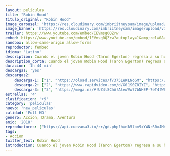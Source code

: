 ```yaml
---
layout: peliculas
title: "Robin Hood"
titulo_original: "Robin Hood"
image_carousel: 'https://res.cloudinary.com/imbriitneysam/image/upload/v1544328304/roobincito-min.jpg'
image_banner: 'https://res.cloudinary.com/imbriitneysam/image/upload/v1544328087/robin-hoodbanner-min.jpg'
trailer: https://www.youtube.com/embed/IEVmsg0QZrw
embed: https://www.youtube.com/embed/IEVmsg0QZrw?autoplay=1&amp;rel=0&amp;hd=1&border=0&wmode=opaque&enablejsapi=1&modestbranding=1&controls=1&showinfo=0
sandbox: allow-same-origin allow-forms
reproductor: fembed
idioma: 'Latino'
description: Cuando el joven Robin Hood (Taron Egerton) regresa a su hogar, endurecido, tras luchar como guerrero en Las Cruzadas, descubre un reino en el que la corrupción es la moneda de cambio de la corona inglesa. En ese momento, junto a su compañero Little John (Jamie Foxx), toma la decisión de formar una banda de bandidos y liderar una audaz rebelión en la que se enfrentarán al malvado Sheriff de Nottingham (Ben Mendelsohn).
description_corta: Cuando el joven Robin Hood (Taron Egerton) regresa a su hogar, endurecido, tras luchar como guerrero en Las Cruzadas, descubre un reino en el que la corrupción es la moneda de cambio de la corona inglesa. En ese momento, junto a su..
duracion: '1h 44 min'
descargas: 'yes'
descargas2:
    descarga-1: ["1", "https://oload.services/f/375LeKLNoGM", "https://www.google.com/s2/favicons?domain=openload.co","OpenLoad","https://res.cloudinary.com/imbriitneysam/image/upload/v1541473684/mexico.png", "Latino", "Full HD"]
    descarga-2: ["2", "https://www.rapidvideo.com/d/G01S0Z0IYZ", "https://www.google.com/s2/favicons?domain=www.rapidvideo.com","RapidVideo","https://res.cloudinary.com/imbriitneysam/image/upload/v1541473684/mexico.png", "Latino", "Full HD"]
    descarga-3: ["3", "https://mega.nz/#!UZ4lSChA!AlewVw77bNHEP-7eT4fWkQC0Z7q9P_0c22_VtbOHulo", "https://www.google.com/s2/favicons?domain=mega.nz","RapidVideo","https://res.cloudinary.com/imbriitneysam/image/upload/v1541473684/mexico.png", "Latino", "FULL HD"]
estrellas: '4'
clasificacion: '+9'
category: 'peliculas'
nuevo: 'new_peliculas'
calidad: 'Full HD'
genero: Accion, Drama, Aventura
anio: '2018'
reproductores: ["https://api.cuevana3.io/rr/gd.php?h=ek5lbm9xYWNrS0xJMVp5b21KREk0dFBLbjVkaHhkRGdrOG1jbnBpUnhhS1YwbWhmcHNtVndwdXVtNko5cU1xMnlibU5uNHU1cHVLcHVxaVlpOHE0cEtlU3FadVkyUT09"]
tags:
- Accion
twitter_text: Robin Hood
introduction: Cuando el joven Robin Hood (Taron Egerton) regresa a su hogar, endurecido, tras luchar como guerrero en Las Cruzadas, descubre un reino en el que la corrupción es la moneda de cambio de la corona inglesa. En ese momento, junto a su..
---
```



 







